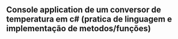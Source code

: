 ## Console application de um conversor de temperatura em c# (pratica de linguagem e implementação de metodos/funções)